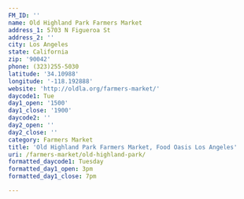 ```yaml
---
FM_ID: ''
name: Old Highland Park Farmers Market
address_1: 5703 N Figueroa St
address_2: ''
city: Los Angeles
state: California
zip: '90042'
phone: (323)255-5030
latitude: '34.10988'
longitude: '-118.192888'
website: 'http://oldla.org/farmers-market/'
daycode1: Tue
day1_open: '1500'
day1_close: '1900'
daycode2: ''
day2_open: ''
day2_close: ''
category: Farmers Market
title: 'Old Highland Park Farmers Market, Food Oasis Los Angeles'
uri: /farmers-market/old-highland-park/
formatted_daycode1: Tuesday
formatted_day1_open: 3pm
formatted_day1_close: 7pm

---
```

